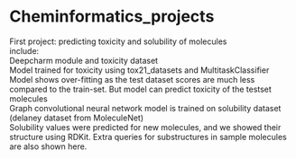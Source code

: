 # Cheminformatics_projects

First project: predicting toxicity and solubility of molecules  
include:  
       Deepcharm module and toxicity dataset  
       Model trained for toxicity using tox21_datasets and MultitaskClassifier  
       Model shows over-fitting as the test dataset scores are much less compared to the train-set. But model can predict toxicity of the testset molecules  
       Graph convolutional neural network model is trained on solubility dataset (delaney dataset from MoleculeNet)  
       Solubility values were predicted for new molecules, and we showed their structure using RDKit. Extra queries for substructures in sample molecules are also shown        here.  
